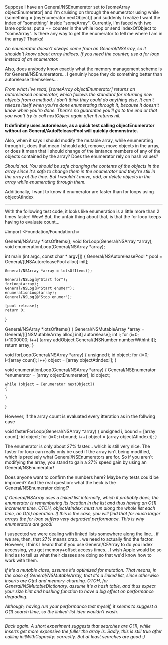 Suppose I have an General/NSEnumerator set to [someArray objectEnumerator] and I'm cruising on through the enumerator using  while (something = [myEnumerator nextObject]) and suddenly I realize I want the index of "something" inside "someArray".  Currently, I'm faced with two lame options: put a ++ counter in the while loop or send indexOfObject to "someArray".  Is there any way to get the enumerator to tell me where I am in the array?  Thanks!

*An enumerator doesn't always come from an General/NSArray, so it shouldn't know about array indices. If you need the counter, use a for loop instead of an enumerator.*

Also, does anybody know exactly what the memory management scheme is for General/NSEnumerators... I genuinly hope they do something better than autorelease themselves...

*From what I've read, [someArray objectEnumerator] returns an autoreleased enumerator, which follows the standard for returning new objects from a method. I don't think they could do anything else. It can't release itself when you're done enumerating through it, because it doesn't know when you're done. There's no guarantee you'll go to the end or that you won't try to call nextObject again after it returns nil.*

**It definitely uses autorelease, as a quick test calling     objectEnumerator without an General/AutoReleasePool will quickly demonstrate.**

Also, when it says I should modify the mutable array, while enumerating through it, does that mean I should add, remove, move objects in the array, or does it mean that I should change of the isntance members of any of the objects contained by the array?  Does the enumerator rely on hash values?

*Should not. You should be safe changing the contents of the objects in the array since it's safe to change them in the enumerator and they're still in the array at the time. But I wouldn't move, add, or delete objects in the array while enumerating through them.*

Additionally, I want to know if enumerator are faster than for loops using objectAtIndex

----
With the following test code, it looks like enumeration is a little more than 2 times faster!  Wow!  But, the unfair thing about that, is that the for loop keeps having to evaluate count... 

    
#import <Foundation/Foundation.h>

General/NSArray *lotsOfItems();
void forLoop(General/NSArray *array);
void enumerationLoop(General/NSArray *array);

int main (int argc, const char * argv[]) {
    General/NSAutoreleasePool * pool = General/[[NSAutoreleasePool alloc] init];
    
    General/NSArray *array = lotsOfItems();
    
    General/NSLog(@"Start for");
    forLoop(array);
    General/NSLog(@"Start enumer");
    enumerationLoop(array);
    General/NSLog(@"Stop enumer");
    
    [pool release];
    return 0;
}

General/NSArray *lotsOfItems()
{
    General/NSMutableArray *array = General/[[[NSMutableArray alloc] init] autorelease];
    int i;
    for (i=0; i<1000000; i++)
	[array addObject:General/[NSNumber numberWithInt:i]];
    return array;
}

void forLoop(General/NSArray *array)
{
    unsigned i;
    id object;
    for (i=0; i<[array count]; i++)
	object = [array objectAtIndex:i];
}

void enumerationLoop(General/NSArray *array)
{
    General/NSEnumerator *enumerator = [array objectEnumerator];
    id object;
    
    while (object = [enumerator nextObject])
    {
	
    }
}


However, if the array count is evaluated every itteration as in the follwing case
    
void fasterForLoop(General/NSArray *array)
{
    unsigned i, bound = [array count];
    id object;
    for (i=0; i<bound; i++)
	object = [array objectAtIndex:i];
}

The enumerator is only about 27% faster... which is still very nice.  The faster for loop can really only be used if the array isn't being modified, which is precisely what General/NSEnumerators are for.  So if you aren't modifying the array, you stand to gain a 27% speed gain by using an General/NSEnumerator!  

Does anyone want to confirm the numbers here?  Maybe my tests could be improved?  And the real question:  what the heck is the General/NSEnumerator doing!?

*If General/NSArray uses a linked list internally, which it probably does, the enumerator is remembering its location in the list and thus having an O(1) increment time. OTOH,     objectAtIndex: must run along the whole list each time, an O(n) operation. If this is the case, you will find that for much larger arrays the for loop suffers very degraded performance. This is why enumerators are good!*

I suspected we were dealing with linked lists somewhere along the line... if we are, then, that 27% means crap... we need to actually find the factor.  However, I think I heard that if you use General/CFArray to do you index accessing, you get memory+offset access times... I wish Apple would be so kind as to tell us what their classes are doing so that we'd know how to work with them.  

*If it's a mutable class, assume it's optimized for mutation. That means, in the case of General/NSMutableArray, that it's a linked list, since otherwise inserts are O(n) and memory-churning. OTOH, for General/NSMutableDictionary, assume it's a hash table, and thus expect your size hint and hashing function to have a big effect on performance degrading.*

*Although, having run your performance test myself, it seems to suggest a O(1) search time, so the linked-list idea wouldn't wash.*

----

*Back again. A short experiment suggests that searches are O(1), while inserts get more expensive the fuller the array is. Sadly, this is still true after calling     initWithCapacity: correctly. But at least searches are good :)*